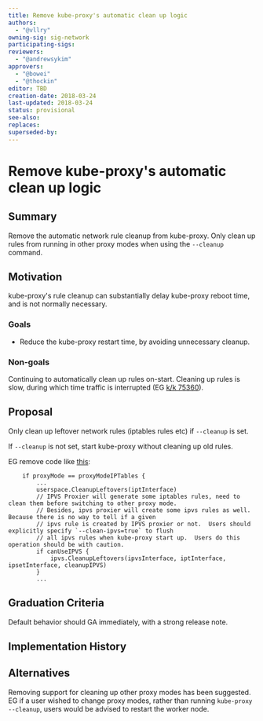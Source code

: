 ```yaml
---
title: Remove kube-proxy's automatic clean up logic
authors:
  - "@vllry"
owning-sig: sig-network
participating-sigs:
reviewers:
  - "@andrewsykim"
approvers:
  - "@bowei"
  - "@thockin"
editor: TBD
creation-date: 2018-03-24
last-updated: 2018-03-24
status: provisional
see-also:
replaces:
superseded-by:
---
```


# Remove kube-proxy's automatic clean up logic

## Summary

Remove the automatic network rule cleanup from kube-proxy.
Only clean up rules from running in other proxy modes when using the `--cleanup` command.

## Motivation

kube-proxy's rule cleanup can substantially delay kube-proxy reboot time,
and is not normally necessary.

### Goals

* Reduce the kube-proxy restart time,
by avoiding unnecessary cleanup.

### Non-goals

Continuing to automatically clean up rules on-start.
Cleaning up rules is slow,
during which time traffic is interrupted (EG [k/k 75360](https://github.com/kubernetes/kubernetes/issues/75360)).

## Proposal

Only clean up leftover network rules (iptables rules etc) if `--cleanup` is set.

If `--cleanup` is not set,
start kube-proxy without cleaning up old rules.

EG remove code like [this](https://github.com/kubernetes/kubernetes/blob/e7eb742c1907eb4f1c9e5412f6cd1d4e06f3c277/cmd/kube-proxy/app/server_others.go#L180-L187):

```
	if proxyMode == proxyModeIPTables {
		...
		userspace.CleanupLeftovers(iptInterface)
		// IPVS Proxier will generate some iptables rules, need to clean them before switching to other proxy mode.
		// Besides, ipvs proxier will create some ipvs rules as well.  Because there is no way to tell if a given
		// ipvs rule is created by IPVS proxier or not.  Users should explicitly specify `--clean-ipvs=true` to flush
		// all ipvs rules when kube-proxy start up.  Users do this operation should be with caution.
		if canUseIPVS {
			ipvs.CleanupLeftovers(ipvsInterface, iptInterface, ipsetInterface, cleanupIPVS)
		}
		...
```
## Graduation Criteria

Default behavior should GA immediately,
with a strong release note.

## Implementation History

## Alternatives

Removing support for cleaning up other proxy modes has been suggested.
EG if a user wished to change proxy modes,
rather than running `kube-proxy --cleanup`,
users would be advised to restart the worker node.
